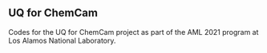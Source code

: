 ## UQ for ChemCam
Codes for the UQ for ChemCam project as part of the AML 2021 program at Los Alamos National Laboratory.

